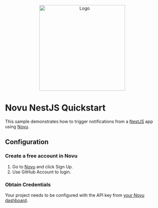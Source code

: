 <div align="center">
  <a href="https://novu.co" target="_blank">
  <picture>
    <source media="(prefers-color-scheme: dark)" srcset="https://user-images.githubusercontent.com/2233092/213641039-220ac15f-f367-4d13-9eaf-56e79433b8c1.png">
    <img src="https://user-images.githubusercontent.com/2233092/213641043-3bbb3f21-3c53-4e67-afe5-755aeb222159.png" width="280" alt="Logo"/>
  </picture>
  </a>
</div>

# Novu NestJS Quickstart
This sample demonstrates how to trigger notifications from a [NestJS](https://nestjs.com/) app using [Novu](https://novu.co).

## Configuration

### Create a free account in Novu

1. Go to [Novu](https://web.novu.co) and click Sign Up.
2. Use GitHub Account to login.


### Obtain Credentials

Your project needs to be configured with the API key from [your Novu dashboard](https://web.novu.co/settings).
